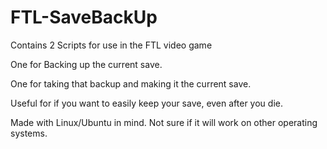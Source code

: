 # FTL-SaveBackUp

Contains 2 Scripts for use in the FTL video game

One for Backing up the current save.

One for taking that backup and making it the current save.

Useful for if you want to easily keep your save, even after you die.


Made with Linux/Ubuntu in mind. Not sure if it will work on other operating systems.
